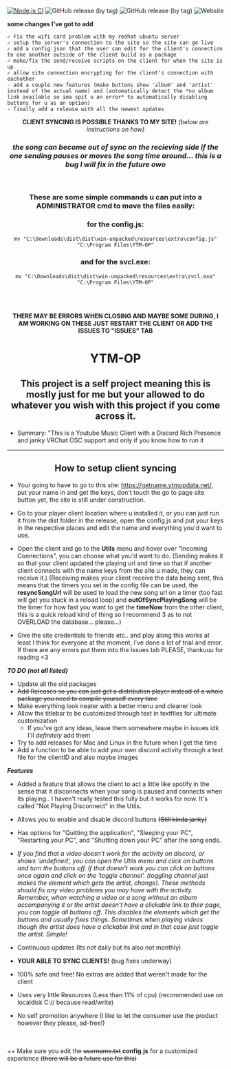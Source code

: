 [![Node.js CI](https://github.com/FennBoii/YTM-OP/actions/workflows/node.js.yml/badge.svg)](https://github.com/FennBoii/YTM-OP/actions/workflows/node.js.yml)
![GitHub release (by tag)](https://img.shields.io/github/downloads/FennBoii/YTM-OP/1.0.5/total)
![GitHub release (by tag)](https://img.shields.io/github/downloads/FennBoii/YTM-OP/1.0.6/total)
![Website](https://img.shields.io/website?up_message=site%20UP&down_message=site%20DOWN&url=https%3A%2F%2Fgetname.ytmopdata.net%2F&label=Token%20Page%20-&labelColor=%23ff00ff)


**some changes I've got to add**

    ✓ Fix the wifi card problem with my redhat ubuntu server
    ✓ setup the server's connection to the site so the site can go live
    ✓ add a config.json that the user can edit for the client's connection to one another outside of the client build as a package
    ✓ make/fix the send/receive scripts on the client for when the site is up
    ✓ allow site connection encrypting for the client's connection with eachother
    - add a couple new features (make buttons show 'album' and 'artist' instead of the actual name) and (automatically detect the *no album link available so ima spit u an error* to automatically disabling buttons for u as an option)
    - finally add a release with all the newest updates

<center>
<b>CLIENT SYNCING IS POSSIBLE THANKS TO MY SITE!</b> <i>(below are instructions on how)</i>
<i><h3>the song can become out of sync on the recieving side if the one sending pauses or moves the song time around... this is a bug I will fix in the future owo</h3></i>
<br>
<h3>These are some simple commands u can put into a ADMINISTRATOR cmd to move the files easily:</h3>
<h3>for the config.js:</h3>

    mv "C:\Downloads\dist\dist\win-unpacked\resources\extra\config.js" "C:\Program Files\YTM-OP"
<h3>and for the svcl.exe:</h3>

    mv "C:\Downloads\dist\dist\win-unpacked\resources\extra\svcl.exe" "C:\Program Files\YTM-OP"
<br />
<br />

<b>THERE MAY BE ERRORS WHEN CLOSING AND MAYBE SOME DURING, I AM WORKING ON THESE JUST RESTART THE CLIENT OR ADD THE ISSUES TO "ISSUES" TAB</b>

# YTM-OP
## This project is a self project meaning this is mostly just for me but your allowed to do whatever you wish with this project if you come across it.</center>


* Summary: "This is a Youtube Music Client with a Discord Rich Presence and janky VRChat OSC support and only if you know how to run it
<hr>
<center><h2>How to setup client syncing</h2></center>

- Your going to have to go to this site: https://getname.ytmopdata.net/, put your name in and get the keys, don't touch the go to page site button yet, the site is still under construction.

- Go to your player client location where u installed it, or you can just run it from the dist folder in the release, open the config.js and put your keys in the respective places and edit the name and everything you'd want to use.

-  Open the client and go to the **Utils** menu and hover over "Incoming Connections", you can choose what you'd want to do. (Sending makes it so that your client updated the playing url and time so that if another client connects with the name keys from the site u made, they can receive it.) (Receiving makes your client receive the data being sent, this means that the timers you set in the config file can be used, the **resyncSongUrl** will be used to load the new song url on a timer (too fast will get you stuck in a reload loop) and **outOfSyncPlayingSong** will be the timer for how fast you want to get the **timeNow** from the other client, this is a quick reload kind of thing so I recommend 3 as to not OVERLOAD the database... please...)

-  Give the site credentials to friends etc.. and play along this works at least I think for everyone at the moment, i've done a lot of trial and error. If there are any errors put them into the Issues tab PLEASE, thankuuu for reading <3

***TO DO (not all listed)***
- Update all the old packages
- <s>Add Releases so you can just get a distribution player instead of a whole package you need to compile yourself every time</s>
- Make everything look neater with a better menu and cleaner look
- Allow the titlebar to be customized through text in textfiles for ultimate customization
    - If you've got any ideas, leave them somewhere maybe in issues idk I'll *definitely* add them
- Try to add releases for Mac and Linux in the future when I get the time
- Add a function to be able to add your own discord activity through a text file for the clientID and also maybe images

***Features***
- Added a feature that allows the client to act a little like spotify in the sense that it disconnects when your song is paused and connects when its playing.. I haven't really tested this fully but it works for now. It's called "Not Playing Disconnect" in the Utils.
- Allows you to enable and disable discord buttons <s>(Still kinda janky)</s>
- Has options for "Quitting the application", "Sleeping your PC", "Restarting your PC", and "Shutting down your PC" after the song ends.

- *If you find that a video doesn't work for the activity on discord, or shows 'undefined', you can open the Utils menu and click on buttons and turn the buttons off. If that doesn't work you can click on buttons once again and click on the 'toggle channel'. (toggling channel just makes the element which gets the artist, change). These methods should fix any video problems you may have with the activity. Remember, when watching a video or a song without an album accompanying it or the artist doesn't have a clickable link to their page, you can toggle all buttons off. This disables the elements which get the buttons and usually fixes things. Sometimes when playing videos though the artist does have a clickable link and in that case just toggle the artist. Simple!*

- Continuous updates (Its not daily but its also not monthly)
- **YOUR ABLE TO SYNC CLIENTS!** (bug fixes underway)
- 100% safe and free! No extras are added that weren't made for the client
- Uses very little Resources (Less than 11% of cpu) (recommended use on localdisk C:// because read/write)
- No self promotion anywhere (I like to let the consumer use the product however they please, ad-free!)

</center>
</br>
</br>
++ Make sure you edit the <s>username.txt</s> <b>config.js</b> for a customized experience <s>(there will be a future use for this)</s>
